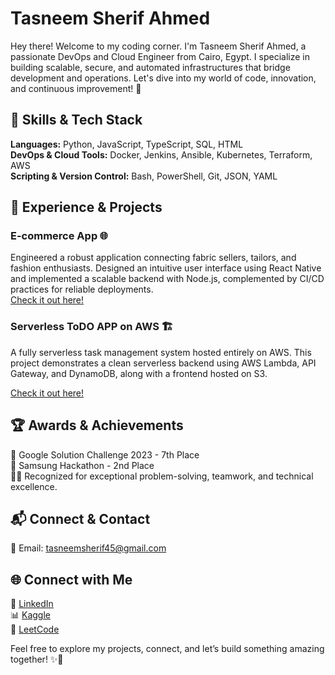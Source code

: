 # Tasneem Sherif Ahmed

Hey there! Welcome to my coding corner. I'm Tasneem Sherif Ahmed, a passionate DevOps and Cloud Engineer from Cairo, Egypt. I specialize in building scalable, secure, and automated infrastructures that bridge development and operations. Let's dive into my world of code, innovation, and continuous improvement! 🚀

## 🔧 Skills & Tech Stack

**Languages:** Python, JavaScript, TypeScript, SQL, HTML  
**DevOps & Cloud Tools:** Docker, Jenkins, Ansible, Kubernetes, Terraform, AWS  
**Scripting & Version Control:** Bash, PowerShell, Git, JSON, YAML

## 🚀 Experience & Projects

### E-commerce App 🌐  
Engineered a robust application connecting fabric sellers, tailors, and fashion enthusiasts. Designed an intuitive user interface using React Native and implemented a scalable backend with Node.js, complemented by CI/CD practices for reliable deployments.  
[Check it out here!](https://github.com/Tasneemsherif/Fabric-2-Fit)

### Serverless ToDO APP on AWS 🏗️  
A fully serverless task management system hosted entirely on AWS. This project demonstrates a clean serverless backend using AWS Lambda, API Gateway, and DynamoDB, along with a frontend hosted on S3.

[Check it out here!](https://github.com/Tasneemsherif/Serverless-To-Do-App)

## 🏆 Awards & Achievements

🏅 Google Solution Challenge 2023 - 7th Place  
🥈 Samsung Hackathon - 2nd Place  
🧙‍♀️ Recognized for exceptional problem-solving, teamwork, and technical excellence.

## 📬 Connect & Contact

📧 Email: tasneemsherif45@gmail.com

## 🌐 Connect with Me

🔗 [LinkedIn](https://www.linkedin.com/in/tasnem-sherif/)  
📊 [Kaggle](https://www.kaggle.com/tasneemsherif)  
🧠 [LeetCode](https://leetcode.com/TasneemSherif/)

Feel free to explore my projects, connect, and let’s build something amazing together! ✨🦄
